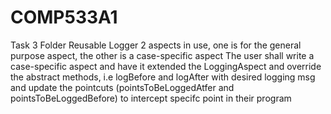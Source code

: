 # COMP533A1
Task 3 Folder Reusable Logger 
2 aspects in use, one is for the general purpose aspect, the other is a case-specific aspect
The user shall write a case-specific aspect and have it extended the LoggingAspect and override the abstract methods, i.e logBefore and logAfter
with desired logging msg and update the pointcuts (pointsToBeLoggedAtfer and pointsToBeLoggedBefore) to intercept specifc point in their program
